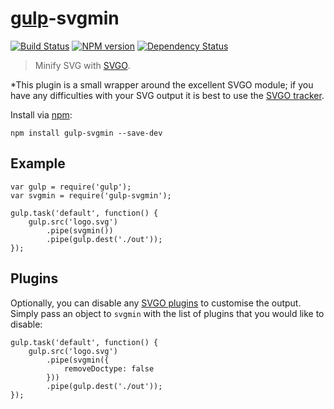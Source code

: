 # [gulp](https://github.com/wearefractal/gulp)-svgmin

[![Build Status](https://travis-ci.org/ben-eb/gulp-svgmin.png?branch=master)](https://travis-ci.org/ben-eb/gulp-svgmin) [![NPM version](https://badge.fury.io/js/gulp-svgmin.png)](http://badge.fury.io/js/gulp-svgmin) [![Dependency Status](https://gemnasium.com/ben-eb/gulp-svgmin.png)](https://gemnasium.com/ben-eb/gulp-svgmin)

> Minify SVG with [SVGO](https://github.com/svg/svgo).

*This plugin is a small wrapper around the excellent SVGO module; if you have any difficulties with your SVG output it is best to use the [SVGO tracker](https://github.com/svg/svgo/issues).

Install via [npm](https://npmjs.org/package/gulp-svgmin):

```
npm install gulp-svgmin --save-dev
```

## Example

```
var gulp = require('gulp');
var svgmin = require('gulp-svgmin');

gulp.task('default', function() {
    gulp.src('logo.svg')
        .pipe(svgmin())
        .pipe(gulp.dest('./out'));
});
```

## Plugins

Optionally, you can disable any [SVGO plugins](https://github.com/svg/svgo/tree/master/plugins) to customise the output. Simply pass an object to `svgmin` with the list of plugins that you would like to disable:

```
gulp.task('default', function() {
    gulp.src('logo.svg')
        .pipe(svgmin({
            removeDoctype: false
        }))
        .pipe(gulp.dest('./out'));
});
```
